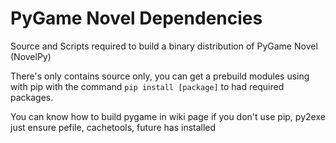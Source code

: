 # PyGame Novel Dependencies

Source and Scripts required to build a binary distribution of PyGame Novel (NovelPy)

There's only contains source only, you can get a prebuild modules using with pip with the command ```pip install [package]``` to had required packages.

You can know how to build pygame in wiki page if you don't use pip, py2exe just ensure pefile, cachetools, future has installed
